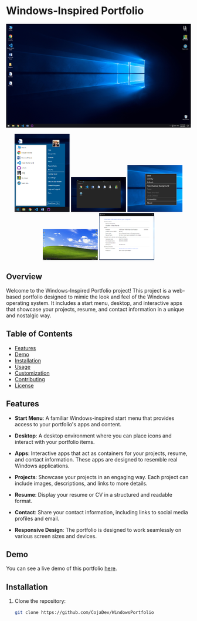 # Windows-Inspired Portfolio

![Windows-Inspired Portfolio](screenshot.png)

<p align="center">
  <img src="Screenshot_2.png" alt="Screenshot 2" width="150">
  <img src="Screenshot_3.png" alt="Screenshot 3" width="150">
  <img src="Screenshot_4.png" alt="Screenshot 4" width="150">
  <img src="Screenshot_5.png" alt="Screenshot 5" width="150">
  <img src="Screenshot_6.png" alt="Screenshot 6" width="150">
</p>

## Overview

Welcome to the Windows-Inspired Portfolio project! This project is a web-based portfolio designed to mimic the look and feel of the Windows operating system. It includes a start menu, desktop, and interactive apps that showcase your projects, resume, and contact information in a unique and nostalgic way.

## Table of Contents

- [Features](#features)
- [Demo](#demo)
- [Installation](#installation)
- [Usage](#usage)
- [Customization](#customization)
- [Contributing](#contributing)
- [License](#license)

## Features

- **Start Menu**: A familiar Windows-inspired start menu that provides access to your portfolio's apps and content.

- **Desktop**: A desktop environment where you can place icons and interact with your portfolio items.

- **Apps**: Interactive apps that act as containers for your projects, resume, and contact information. These apps are designed to resemble real Windows applications.

- **Projects**: Showcase your projects in an engaging way. Each project can include images, descriptions, and links to more details.

- **Resume**: Display your resume or CV in a structured and readable format.

- **Contact**: Share your contact information, including links to social media profiles and email.

- **Responsive Design**: The portfolio is designed to work seamlessly on various screen sizes and devices.

## Demo

You can see a live demo of this portfolio [here](https://cojadev.github.io/WindowsPortfolio/).

## Installation

1. Clone the repository:

   ```bash
   git clone https://github.com/CojaDev/WindowsPortfolio
